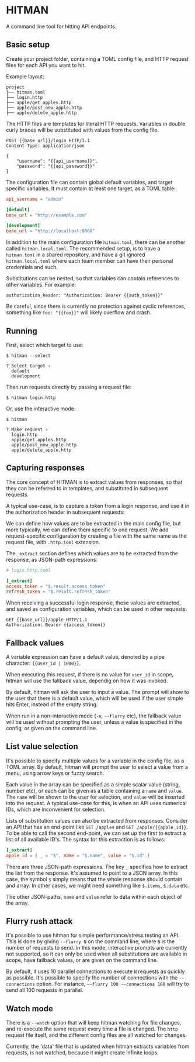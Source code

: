 # HITMAN

A command line tool for hitting API endpoints.

## Basic setup

Create your project folder, containing a TOML config file, and HTTP request files
for each API you want to hit.

Example layout:

```
project
├── hitman.toml
├── login.http
├── apple/get_apples.http
├── apple/post_new_apple.http
├── apple/delete_apple.http
```

The HTTP files are templates for literal HTTP requests. Variables in double
curly braces will be substituted with values from the config file.

```
POST {{base_url}}/login HTTP/1.1
Content-Type: application/json

{
    "username": "{{api_username}}",
    "password": "{{api_password}}"
}
```

The configuration file can contain global default variables, and target
specific variables. It must contain at least one target, as a TOML table:

```toml
api_username = "admin"

[default]
base_url = "http://example.com"

[development]
base_url = "http://localhost:8080"
```

In addition to the main configuration file `hitman.toml`, there can be another
called `hitman.local.toml`. The recommended setup, is to have a `hitman.toml`
in a shared repository, and have a git ignored `hitman.local.toml` where each
team member can have their personal credentials and such.

Substitutions can be nested, so that variables can contain references to other
variables. For example:

```
authorization_header: "Authorization: Bearer {{auth_token}}"
```

Be careful, since there is currently no protection against cyclic references,
something like `foo: "{{foo}}"` will likely overflow and crash.

## Running

First, select which target to use:

```
$ hitman --select

? Select target ›
  default
  development
```

Then run requests directly by passing a request file:

```
$ hitman login.http
```

Or, use the interactive mode:

```
$ hitman

? Make request ›
  login.http
  apple/get_apples.http
  apple/post_new_apple.http
  apple/delete_apple.http
```

## Capturing responses

The core concept of HITMAN is to extract values from responses, so that they
can be referred to in templates, and substituted in subsequent requests.

A typical use-case, is to capture a token from a login response, and use it
in the authorization header in subsequent requests:

We can define how values are to be extracted in the main config file, but more
typically, we can define them specific to one request. We add request-specific
configuration by creating a file with the same name as the request file, with
`.http.toml` extension.

The `_extract` section defines which values are to be extracted from the
response, as JSON-path expressions.

```toml
# login.http.toml

[_extract]
access_token = "$.result.access_token"
refresh_token = "$.result.refresh_token"
```

When receiving a successful login response, these values are extracted, and
saved as configuration variables, which can be used in other requests:

```
GET {{base_url}}/apple HTTP/1.1
Authorization: Bearer {{access_token}}
```

## Fallback values

A variable expression can have a default value, denoted by a pipe character:
`{{user_id | 1000}}`.

When executing this request, if there is no value for `user_id` in scope,
hitman will use the fallback value, dependig on how it was invoked.

By default, hitman will ask the user to input a value. The prompt will show to
the user that there is a default value, which will be used if the user simple
hits Enter, instead of the empty string.

When run in a non-interactive mode (`-n`, `--flurry` etc), the fallback value
will be used without prompting the user, unless a value is specified in the
config, or given on the command line.

## List value selection

It's possible to specify multiple values for a variable in the config file, as
a TOML array. By default, hitman will prompt the user to select a value from a
menu, using arrow keys or fuzzy search.

Each value in the array can be specified as a simple scalar value (string,
number etc), or each can be given as a table containing a `name` and `value`.
The `name` will be shown to the user for selection, and `value` will be
inserted into the request. A typical use-case for this, is when an API uses
numerical IDs, which are inconvenient for selection.

Lists of substitution values can also be extracted from responses. Consider an
API that has an end-point like `GET /apples` and `GET /apple/{{apple_id}}`. To
be able to call the second end-point, we can set up the first to extract a list
of all available ID's. The syntax for this extraction is as follows:

```toml
[_extract]
apple_id = { _ = "$", name = "$.name", value = "$.id" }
```

There are three JSON-path expressions. The key `_` specifies how to extract the
list from the response. It's assumed to point to a JSON array. In this case,
the symbol `$` simply means that the whole response should contain and array.
In other cases, we might need something like `$.items`, `$.data` etc.

The other JSON-paths, `name` and `value` refer to data within each object of
the array.

## Flurry rush attack

It's possible to use hitman for simple performance/stress testing an API. This
is done by giving `--flurry N` on the command line, where `N` is the number of
requests to send. In this mode, interactive prompts are currently not
supported, so it can only be used when all substitutions are available in
scope, have fallback values, or are given on the command line.

By default, it uses 10 parallel connections to execute `N` requests as quickly
as possible. It's possible to specify the number of connections with the
`--connections` option. For instance, `--flurry 100 --connections 100` will try
to send all 100 requests in parallel.

## Watch mode

There is a `--watch` option that will keep hitman watching for file changes,
and re-execute the same request every time a file is changed. The `http`
request file itself, and the different config files are all watched for
changes.

Currently, the 'data' file that is updated when hitman extracts variables from
requests, is not watched, because it might create infinite loops.
